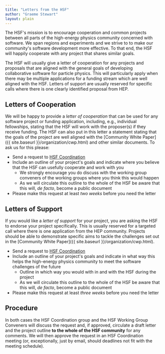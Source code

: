 ```yaml
---
title: "Letters from the HSF"
author: "Graeme Stewart"
layout: plain
---
```


The HSF's mission is to encourage cooperation and common projects between all
parts of the high-energy physics community concerned with software. We span
regions and experiments and we strive to to make our community's software
development more effective. To that end, the HSF will happily cooperate with any
project that shares similar goals.

The HSF will usually give a letter of cooperation for any projects and proposals
that are aligned with the general goals of developing collaborative software for
particle physics. This will particularly apply when there may be multiple
applications for a funding stream which are well aligned with the HSF. Letters
of support are usually reserved for specific calls where there is one clearly
identified proposal from HEP.

## Letters of Cooperation

We will be happy to provide a _letter of cooperation_ that can be used for any
software project or funding application, including, e.g., individual
fellowships, stating that the HSF will work with the proposer(s) if they receive
funding. The HSF can also put in this letter a statement stating that the goals
of the project are well aligned with the [Community White Paper]({{ site.baseurl
}}/organization/cwp.html) and other similar documents. To ask us for this please:

- Send a request to [HSF Coordination](mailto:hsf-coordination@googlegroups.com)
- Include an outline of your project's goals and indicate where you believe that
  the HSF can usefully cooperate and work with you
  - We strongly encourage you do discuss with the working group conveners of the
    working groups where you think this would happen
  - As we will circulate this outline to the whole of the HSF be aware that this
    will, _de facto_, become a public document
- Please make this request at least _two weeks_ before you need the letter

## Letters of Support

If you would like a _letter of support_ for your project, you are asking the HSF
to endorse your project specifically. This is usually reserved for a targeted
call where there is one application from the HEP community. Projects should be
able to demonstrate specific aims to tackle the challenges set out in the
[Community White Paper]({{ site.baseurl }}/organization/cwp.html).

- Send a request to [HSF Coordination](mailto:hsf-coordination@googlegroups.com)
- Include an outline of your project's goals and indicate in what way this helps
  the high-energy physics community to meet the software challenges of the
  future
  - Outline in which way you would with in and with the HSF during the project
  - As we will circulate this outline to the whole of the HSF be aware that this
    will, _de facto_, become a public document
- Please make this request at least _three weeks_ before you need the letter

## Procedure

In both cases the HSF Coordination group and the HSF Working Group Conveners
will discuss the request and, if approved, circulate a draft letter and the
project outline **to the whole of the HSF community** for any comments. We will
then approve the request in an HSF Coordination meeting (or, exceptionally, just
by email, should deadlines not fit with the meeting schedule).
